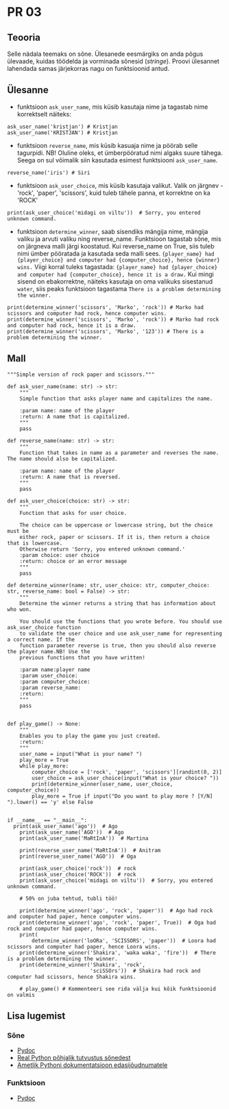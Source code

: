 # PR 03 

## Teooria

Selle nädala teemaks on sõne. Ülesanede eesmärgiks on anda põgus ülevaade, kuidas töödelda ja vorminada sõnesid (*stringe*). 
Proovi ülesannet lahendada samas järjekorras nagu on funktsioonid antud. 

## Ülesanne

* funktsioon `ask_user_name`, mis küsib kasutaja nime ja tagastab nime korrektselt näiteks: 
```
ask_user_name('kristjan') # Kristjan
ask_user_name('KRISTJAN') # Kristjan
```

* funktsioon `reverse_name`, mis küsib kasuaja nime ja pöörab selle tagurpidi. NB! Oluline oleks, et ümberpööratud nimi algaks suure tähega.
Seega on sul võimalik siin kasutada esimest funktsiooni  `ask_user_name`.

```
reverse_name('iris') # Siri
```

* funktsioon `ask_user_choice`, mis küsib kasutaja valikut. Valik on järgnev - 'rock', 'paper', 'scissors', kuid tuleb tähele panna, et korrektne on ka 'ROCK'
```
print(ask_user_choice('midagi on viltu'))  # Sorry, you entered unknown command.
```
* funktsioon `determine_winner`, saab sisendiks mängija nime, mängija valiku ja arvuti valiku ning reverse_name. Funktsioon tagastab sõne, mis on järgneva malli järgi koostatud.
Kui reverse_name on True, siis tuleb nimi ümber pööratada ja kasutada seda malli sees. 
`{player_name} had {player_choice} and computer had {computer_choice}, hence {winner} wins.`
Viigi korral tuleks tagastada: `{player_name} had {player_choice} and computer had {computer_choice}, hence it is a draw.`
Kui mingi sisend on ebakorrektne, näiteks kasutaja on oma valikuks sisestanud `water`, siis peaks funktsioon tagastama `There is a problem determining the winner.`

```
print(determine_winner('scissors', 'Marko', 'rock')) # Marko had scissors and computer had rock, hence computer wins.
print(determine_winner('scissors', 'Marko', 'rock')) # Marko had rock and computer had rock, hence it is a draw.
print(determine_winner('scissors', 'Marko', '123')) # There is a problem determining the winner.
````

## Mall

```
"""Simple version of rock paper and scissors."""

def ask_user_name(name: str) -> str:
    """
    Simple function that asks player name and capitalizes the name.

    :param name: name of the player
    :return: A name that is capitalized.
    """
    pass

def reverse_name(name: str) -> str:
    """
    Function that takes in name as a parameter and reverses the name. The name should also be capitalized.

    :param name: name of the player
    :return: A name that is reversed.
    """
    pass

def ask_user_choice(choice: str) -> str: 
    """
    Function that asks for user choice.

    The choice can be uppercase or lowercase string, but the choice must be
    either rock, paper or scissors. If it is, then return a choice that is lowercase.
    Otherwise return 'Sorry, you entered unknown command.'
    :param choice: user choice
    :return: choice or an error message
    """
    pass

def determine_winner(name: str, user_choice: str, computer_choice: str, reverse_name: bool = False) -> str:
    """
    Determine the winner returns a string that has information about who won.

    You should use the functions that you wrote before. You should use ask_user_choice function
    to validate the user choice and use ask_user_name for representing a correct name. If the 
    function parameter reverse is true, then you should also reverse the player name.NB! Use the
    previous functions that you have written!
    
    :param name:player name 
    :param user_choice: 
    :param computer_choice: 
    :param reverse_name: 
    :return: 
    """
    pass


def play_game() -> None:
    """
    Enables you to play the game you just created.
    :return:
    """
    user_name = input("What is your name? ")
    play_more = True
    while play_more:
        computer_choice = ['rock', 'paper', 'scissors'][randint(0, 2)]
        user_choice = ask_user_choice(input("What is your choice? "))
        print(determine_winner(user_name, user_choice, computer_choice))
        play_more = True if input("Do you want to play more ? [Y/N] ").lower() == 'y' else False


if __name__ == "__main__":
  print(ask_user_name('ago'))  # Ago
    print(ask_user_name('AGO'))  # Ago
    print(ask_user_name('MaRtInA'))  # Martina

    print(reverse_user_name('MaRtInA'))  # Anitram
    print(reverse_user_name('AGO'))  # Oga

    print(ask_user_choice('rock'))  # rock
    print(ask_user_choice('ROCK'))  # rock
    print(ask_user_choice('midagi on viltu'))  # Sorry, you entered unknown command.

    # 50% on juba tehtud, tubli töö!

    print(determine_winner('ago', 'rock', 'paper'))  # Ago had rock and computer had paper, hence computer wins.
    print(determine_winner('ago', 'rock', 'paper', True))  # Oga had rock and computer had paper, hence computer wins.
    print(
        determine_winner('loORa', 'SCISSORS', 'paper'))  # Loora had scissors and computer had paper, hence Loora wins.
    print(determine_winner('Shakira', 'waka waka', 'fire'))  # There is a problem determining the winner.
    print(determine_winner('Shakira', 'rock',
                           'sciSSOrs'))  # Shakira had rock and computer had scissors, hence Shakira wins.

    # play_game() # Kommenteeri see rida välja kui kõik funktsioonid on valmis
```

## Lisa lugemist

### Sõne 

* [Pydoc](https://ained.ttu.ee/pydoc/string.html)
* [Real Python põhjalik tutvustus sõnedest](https://realpython.com/python-strings/)
* [Ametlik Pythoni dokumentatsioon edasijõudnumatele](https://docs.python.org/3/library/string.html) 


### Funktsioon
* [Pydoc](https://ained.ttu.ee/pydoc/func_overview.html) 

